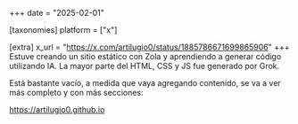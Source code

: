 +++
date = "2025-02-01"

[taxonomies]
platform = ["x"]

[extra]
x_url = "https://x.com/artilugio0/status/1885786671699865906"
+++
Estuve creando un sitio estático con Zola y aprendiendo a generar código utilizando IA. La mayor parte del HTML, CSS y JS fue generado por Grok.

Está bastante vacío, a medida que vaya agregando contenido, se va a ver más completo y con más secciones:

https://artilugio0.github.io
